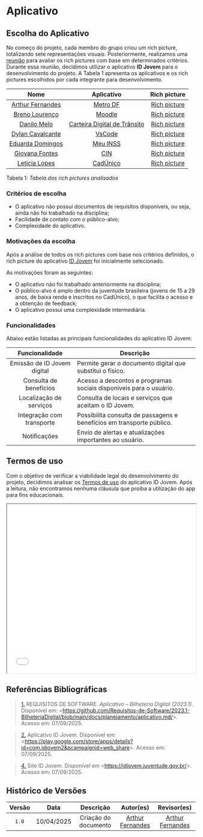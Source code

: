 # Aplicativo

## Escolha do Aplicativo

No começo do projeto, cada membro do grupo criou um rich picture, totalizando sete representações visuais. Posteriormente, realizamos uma [reunião](../../Atas/ata_01) para avaliar os rich pictures com base em determinados critérios. Durante essa reunião, decidimos utilizar o aplicativo **ID Jovem** para o desenvolvimento do projeto. A Tabela 1 apresenta os aplicativos e os rich pictures escolhidos por cada integrante para desenvolvimento.

|                          Nome                           |                                                Aplicativo                                                 |                                 Rich picture                                 |
| :-----------------------------------------------------: | :-------------------------------------------------------------------------------------------------------: | :--------------------------------------------------------------------------: |
| [Arthur Fernandes](https://www.google.com/search?q=%23) |           [Metro DF](https://play.google.com/store/apps/details?id=br.gov.df.metroapp&hl=pt_BR)           |  [Rich picture](../assets/rich-pictures-analisados/Rich-Picture-Arthur.png)  |
|  [Breno Lourenço](https://www.google.com/search?q=%23)  |         [Moodle](https://play.google.com/store/apps/details?id=com.moodle.moodlemobile&hl=pt_BR)          |  [Rich picture](../assets/rich-pictures-analisados/Rich-Picture-Breno.jpg)   |
|   [Danilo Melo](https://www.google.com/search?q=%23)    | [Carteira Digital de Trânsito](https://play.google.com/store/apps/details?id=br.gov.serpro.cnhe&hl=pt_BR) |  [Rich picture](../assets/rich-pictures-analisados/Rich-Picture-Danilo.jpg)  |
| [Dylan Cavalcante](https://www.google.com/search?q=%23) |                             [VsCode](https://code.visualstudio.com/download)                              |  [Rich picture](../assets/rich-pictures-analisados/Rich-Picture-Dylan.jpeg)  |
| [Eduarda Domingos](https://www.google.com/search?q=%23) |        [Meu INSS](https://play.google.com/store/apps/details?id=br.gov.dataprev.meuinss&hl=pt_BR)         | [Rich picture](../assets/rich-pictures-analisados/Rich-Picture-Eduarda.png)  |
|  [Giovana Fontes](https://www.google.com/search?q=%23)  |           [CIN](https://play.google.com/store/apps/details?id=com.identidadenacional&hl=pt_BR)            | [Rich picture](../assets/rich-pictures-analisados/Rich-Picture-Giovana.png)  |
|  [Leticia Lopes](https://www.google.com/search?q=%23)   |      [CadÚnico](https://play.google.com/store/apps/details?id=br.gov.dataprev.meucadunico&hl=pt_BR)       | [Rich picture](../assets/rich-pictures-analisados/Rich-Picture-Leticia.jpeg) |

Tabela 1: _Tabela dos rich pictures analisados_

### Critérios de escolha

-   O aplicativo não possui documentos de requisitos disponíveis, ou seja, ainda não foi trabalhado na disciplina;
-   Facilidade de contato com o público-alvo;
-   Complexidade do aplicativo.

### Motivações da escolha

Após a análise de todos os rich pictures com base nos critérios definidos, o rich picture do aplicativo [ID Jovem](https://idjovem.juventude.gov.br/) foi inicialmente selecionado.

As motivações foram as seguintes:

-   O aplicativo não foi trabalhado anteriormente na disciplina;
-   O público-alvo é amplo dentro da juventude brasileira (jovens de 15 a 29 anos, de baixa renda e inscritos no CadÚnico), o que facilita o acesso e a obtenção de feedback;
-   O aplicativo possui uma complexidade intermediária.

### Funcionalidades

Abaixo estão listadas as principais funcionalidades do aplicativo ID Jovem:

|       Funcionalidade        | Descrição                                                             |
| :-------------------------: | --------------------------------------------------------------------- |
| Emissão de ID Jovem digital | Permite gerar o documento digital que substitui o físico.             |
|   Consulta de benefícios    | Acesso a descontos e programas sociais disponíveis para o usuário.    |
|   Localização de serviços   | Consulta de locais e serviços que aceitam o ID Jovem.                 |
|  Integração com transporte  | Possibilita consulta de passagens e benefícios em transporte público. |
|        Notificações         | Envio de alertas e atualizações importantes ao usuário.               |

## Termos de uso

Com o objetivo de verificar a viabilidade legal do desenvolvimento do projeto, decidimos analisar os [Termos de uso](../../assets/IDJovem_termo.pdf) do aplicativo ID Jovem. Após a leitura, não encontramos nenhuma cláusula que proíba a utilização do app para fins educacionais.

<iframe src="../../assets/IDJovem_termo.pdf" width="100%" height="450px">
    Este navegador não suporta PDFs. Faça o download <a href="../../assets/IDJovem_termo.pdf">aqui</a>.
</iframe>

<br>

## Referências Bibliográficas

> <a id="REF1" href="#anchor_1">1.</a> REQUISITOS DE SOFTWARE. _Aplicativo – Bilheteria Digital (2023.1)_. Disponível em: <<https://github.com/Requisitos-de-Software/2023.1-BilheteriaDigital/blob/main/docs/planejamento/aplicativo.md/>>. Acesso em: 07/09/2025.

> <a id="REF2" href="#anchor_2">2.</a> Aplicativo ID Jovem. Disponível em: <<https://play.google.com/store/apps/details?id=com.idjovem2&pcampaignid=web_share>>. Acesso em: 07/09/2025.

> <a id="REF4" href="#anchor_4">4.</a> Site ID Jovem. Disponível em <<https://idjovem.juventude.gov.br/>>. Acesso em: 07/09/2025.

## Histórico de Versões

| Versão |    Data    |      Descrição       |                        Autor(es)                        |                       Revisor(es)                       |
| :----: | :--------: | :------------------: | :-----------------------------------------------------: | :-----------------------------------------------------: |
| `1.0`  | 10/04/2025 | Criação do documento | [Arthur Fernandes](https://github.com/arthurfernandesj) | [Arthur Fernandes](https://github.com/arthurfernandesj) |

